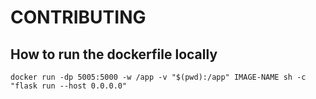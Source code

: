 # CONTRIBUTING

## How to run the dockerfile locally

```
docker run -dp 5005:5000 -w /app -v "$(pwd):/app" IMAGE-NAME sh -c "flask run --host 0.0.0.0"
```